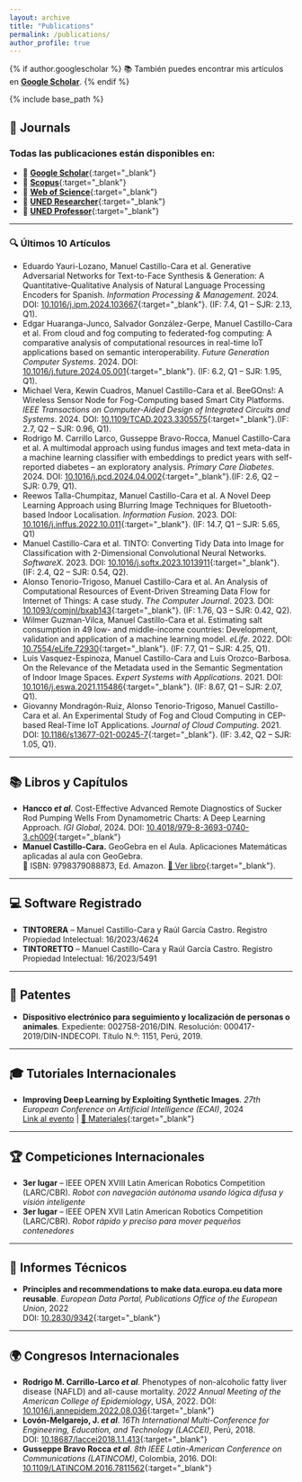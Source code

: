 ```yaml
---
layout: archive
title: "Publications"
permalink: /publications/
author_profile: true
---
```


{% if author.googlescholar %}
📚 También puedes encontrar mis artículos en <a href="{{author.googlescholar}}" style="text-decoration: underline; font-weight: bold;">Google Scholar</a>.
{% endif %}

{% include base_path %}

## 📖 **Journals**  
### Todas las publicaciones están disponibles en:
- 🔗 [**Google Scholar**](https://scholar.google.es/citations?hl=es&authuser=2&user=r0JytwIAAAAJ){:target="_blank"}  
- 🔗 [**Scopus**](https://www.scopus.com/authid/detail.uri?authorId=57200871251){:target="_blank"}  
- 🔗 [**Web of Science**](https://www.webofscience.com/wos/author/record/O-9762-2017){:target="_blank"}  
- 🔗 [**UNED Researcher**](https://portalcientifico.uned.es/investigadores/818430/detalle){:target="_blank"}  
- 🔗 [**UNED Professor**](https://www.uned.es/universidad/docentes/informatica/jose-manuel-castillo-cara.html){:target="_blank"}  

---

### 🔍 **Últimos 10 Artículos**
- Eduardo Yauri-Lozano, Manuel Castillo-Cara et al. Generative Adversarial Networks for Text-to-Face Synthesis & Generation: A Quantitative-Qualitative Analysis of Natural Language Processing Encoders for Spanish. *Information Processing & Management*. 2024. DOI: [10.1016/j.ipm.2024.103667](https://doi.org/10.1016/j.ipm.2024.103667){:target="_blank"}. (IF: 7.4,  Q1 – SJR: 2.13, Q1). 
- Edgar Huaranga-Junco, Salvador González-Gerpe, Manuel Castillo-Cara et al. From cloud and fog computing to federated-fog computing: A comparative analysis of computational resources in real-time IoT applications based on semantic interoperability. *Future Generation Computer Systems*. 2024. DOI: [10.1016/j.future.2024.05.001](https://doi.org/10.1016/j.future.2024.05.001){:target="_blank"}. (IF: 6.2,  Q1 – SJR: 1.95, Q1). 
- Michael Vera, Kewin Cuadros, Manuel Castillo-Cara et al. BeeGOns!: A Wireless Sensor Node for Fog-Computing based Smart City Platforms. *IEEE Transactions on Computer-Aided Design of Integrated Circuits and Systems*. 2024. DOI: [10.1109/TCAD.2023.3305575](https://doi.org/10.1109/TCAD.2023.3305575){:target="_blank"}.(IF: 2.7,  Q2 – SJR: 0.96, Q1).
- Rodrigo M. Carrillo Larco, Gusseppe Bravo-Rocca, Manuel Castillo-Cara et al. A multimodal approach using fundus images and text meta-data in a machine learning classifier with embeddings to predict years with self-reported diabetes – an exploratory analysis. *Primary Care Diabetes*. 2024. DOI: [10.1016/j.pcd.2024.04.002](https://doi.org/10.1016/j.pcd.2024.04.002){:target="_blank"}.(IF: 2.6,  Q2 – SJR: 0.79, Q1).
- Reewos Talla-Chumpitaz, Manuel Castillo-Cara et al. A Novel Deep Learning Approach using Blurring Image Techniques for Bluetooth-based Indoor Localisation. *Information Fusion*. 2023. DOI: [10.1016/j.inffus.2022.10.011](https://doi.org/10.1016/j.inffus.2022.10.011){:target="_blank"}. (IF: 14.7,  Q1 – SJR: 5.65, Q1)   
- Manuel Castillo-Cara et al. TINTO: Converting Tidy Data into Image for Classification with 2-Dimensional Convolutional Neural Networks. *SoftwareX*. 2023. DOI: [10.1016/j.softx.2023.1013911](https://doi.org/10.1016/j.softx.2023.101391){:target="_blank"}. (IF: 2.4,  Q2 – SJR: 0.54, Q2).  
- Alonso Tenorio-Trigoso, Manuel Castillo-Cara et al. An Analysis of Computational Resources of Event-Driven Streaming Data Flow for Internet of Things: A case study. *The Computer Journal*. 2023. DOI: [10.1093/comjnl/bxab143](https://doi.org/10.1093/comjnl/bxab143){:target="_blank"}. (IF: 1.76, Q3 – SJR: 0.42, Q2).
- Wilmer Guzman-Vilca, Manuel Castillo-Cara et al. Estimating  salt consumption  in  49  low-  and  middle-income  countries:  Development, validation and application of a machine learning model. *eLife*. 2022. DOI: [10.7554/eLife.72930](https://doi.org/10.7554/eLife.72930){:target="_blank"}. (IF: 7.7, Q1 – SJR: 4.25, Q1). 
- Luis Vasquez-Espinoza, Manuel Castillo-Cara and Luis Orozco-Barbosa. On the Relevance of the Metadata used in the Semantic Segmentation of Indoor Image Spaces. *Expert Systems with Applications*. 2021. DOI: [10.1016/j.eswa.2021.115486](https://doi.org/10.1016/j.eswa.2021.115486){:target="_blank"}. (IF: 8.67, Q1 – SJR: 2.07, Q1).
- Giovanny Mondragón-Ruiz, Alonso Tenorio-Trigoso, Manuel Castillo-Cara et al. An Experimental Study of Fog and Cloud Computing in CEP-based Real-Time IoT Applications. *Journal of Cloud Computing*. 2021. DOI: [10.1186/s13677-021-00245-7](https://doi.org/10.1186/s13677-021-00245-7){:target="_blank"}. (IF: 3.42, Q2 – SJR: 1.05, Q1). 

---

## 📚 **Libros y Capítulos**
- **Hancco _et al_**. Cost-Effective Advanced Remote Diagnostics of Sucker Rod Pumping Wells From Dynamometric Charts: A Deep Learning Approach. _IGI Global_, 2024. DOI: [10.4018/979-8-3693-0740-3.ch009](https://doi.org/10.4018/979-8-3693-0740-3.ch009){:target="_blank"}
- **Manuel Castillo-Cara.** GeoGebra en el Aula. Aplicaciones Matemáticas aplicadas al aula con GeoGebra.  
📖 ISBN: 9798379088873, Ed. Amazon. [📕 Ver libro](https://www.manuelcastillo.eu/portfolio/portfolio-1/){:target="_blank"}.

---

## 💻 **Software Registrado**
- **TINTORERA** – Manuel Castillo-Cara y Raúl García Castro. Registro Propiedad Intelectual: 16/2023/4624  
- **TINTORETTO** – Manuel Castillo-Cara y Raúl García Castro. Registro Propiedad Intelectual: 16/2023/5491  

---

## 🏅 **Patentes**
- **Dispositivo electrónico para seguimiento y localización de personas o animales**. Expediente: 002758-2016/DIN. Resolución: 000417-2019/DIN-INDECOPI. Título N.º: 1151, Perú, 2019.

---

## 🎓 **Tutoriales Internacionales**
- **Improving Deep Learning by Exploiting Synthetic Images**. *27th European Conference on Artificial Intelligence (ECAI)*, 2024  
   [Link al evento](https://www.ecai2024.eu/programme/tutorials) | [📂 Materiales](https://github.com/DCY1117/ECAI2024-Material){:target="_blank"}  

---

## 🏆 **Competiciones Internacionales**
- **3er lugar** – IEEE OPEN XVIII Latin American Robotics Competition (LARC/CBR). *Robot con navegación autónoma usando lógica difusa y visión inteligente*  
- **3er lugar** – IEEE OPEN XVII Latin American Robotics Competition (LARC/CBR). *Robot rápido y preciso para mover pequeños contenedores*  

---

## 📜 **Informes Técnicos**
- **Principles and recommendations to make data.europa.eu data more reusable**. *European Data Portal, Publications Office of the European Union*, 2022  
DOI: [10.2830/9342](https://doi.org/10.2830/9342){:target="_blank"}  

---

## 🌍 **Congresos Internacionales**
- **Rodrigo M. Carrillo-Larco _et al_**. Phenotypes of non-alcoholic fatty liver disease (NAFLD) and all-cause mortality. *2022 Annual Meeting of the American College of Epidemiology*, USA, 2022. DOI: [10.1016/j.annepidem.2022.08.036](https://doi.org/10.1016/j.annepidem.2022.08.036){:target="_blank"}  
- **Lovón-Melgarejo, J. _et al_**. *16Th International Multi-Conference for Engineering, Education, and Technology (LACCEI)*, Perú, 2018.  
DOI: [10.18687/laccei2018.1.1.413](https://doi.org/10.18687/laccei2018.1.1.413){:target="_blank"}  
- **Gusseppe Bravo Rocca _et al_**. *8th IEEE Latin-American Conference on Communications (LATINCOM)*, Colombia, 2016. DOI: [10.1109/LATINCOM.2016.7811562](https://doi.org/10.1109/LATINCOM.2016.7811562){:target="_blank"}  
